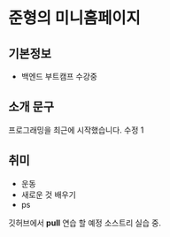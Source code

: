 # 준형의 미니홈페이지

## 기본정보
- 백엔드 부트캠프 수강중

## 소개 문구
프로그래밍을 최근에 시작했습니다. 수정 1

## 취미
- 운동
- 새로운 것 배우기
- ps

깃허브에서 **pull** 연습 할 예정
소스트리 실습 중.
